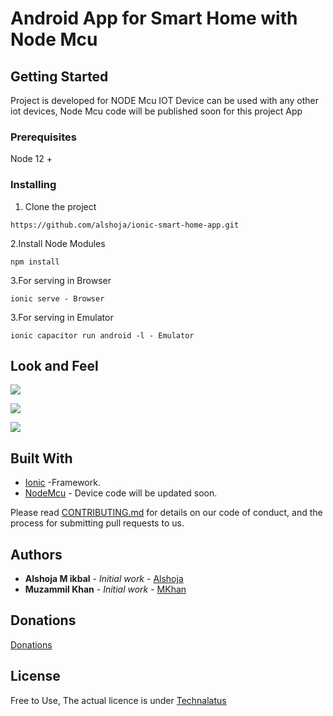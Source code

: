 
# Android App for Smart Home with Node Mcu

## Getting Started

Project is developed for NODE Mcu IOT Device can be used with any other iot devices, Node Mcu code will be published soon for this project App
### Prerequisites

Node 12 +


### Installing

1. Clone the project

```
https://github.com/alshoja/ionic-smart-home-app.git
```
2.Install Node Modules

    npm install
    
3.For serving in Browser

	ionic serve - Browser
  
3.For serving in Emulator

	ionic capacitor run android -l - Emulator
  


## Look and Feel

<a target="_blank" href="#"><img src="https://i.ibb.co/D42KJ5C/iot1.png"/></a>

<a target="_blank" href="#"><img src="https://i.ibb.co/ctSGcsS/iot2.png"/></a>

<a target="_blank" href="#"><img src="https://i.ibb.co/pLfjb5Z/iot3.png"/></a>
  




## Built With

* [Ionic](https://ionicframework.com/) -Framework.
* [NodeMcu](https://www.nodemcu.com/index_en.html) - Device code will be updated soon.






Please read [CONTRIBUTING.md](https://github.com/alshoja/Income-Expence-Manager/blob/master/CODE_OF_CONDUCT.md) for details on our code of conduct, and the process for submitting pull requests to us.


## Authors

* **Alshoja M ikbal** - *Initial work* - [Alshoja ](https://github.com/alshoja)
* **Muzammil Khan** - *Initial work* - [MKhan ](https://github.com/muzammilmkhan)


## Donations
[Donations](https://www.paypal.me/alshoja)



## License

Free to Use, The actual licence is under [Technalatus](http://technalatus.com/)


